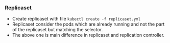 ### Replicaset

* Create replicaset with file `kubectl create -f replicaset.yml`
* Replicaset consider the pods which are already running and not the part of the replicaset but matching the selector.
* The above one is main difference in replicaset and replication controller.